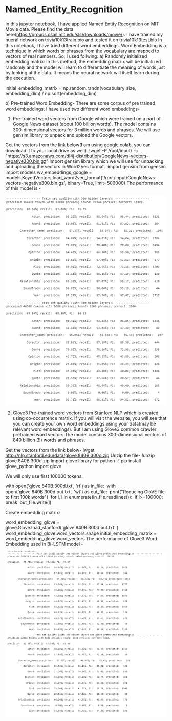 # Named_Entity_Recognition

In this jupyter notebook, I have applied Named Entity Recognition on MIT Movie data. Please find the data here(https://groups.csail.mit.edu/sls/downloads/movie/).
I have trained my nueral network on trivia10k13train.bio	and tested it on trivia10k13test.bio
 In this notebook, I have tried different word embeddings.
Word Embedding is a technique in which words or phrases from the vocabulary are mapped to vectors of real numbers. So, I used follwing:
a) Randomly initialized embedding matrix: In this method, the embedding matrix will be initialized randomly and the model will learn to differentiate the meaning of words just by looking at the data. It means the neural network will itself learn during the execution. 

initial_embedding_matrix = np.random.randn(vocabulary_size, embedding_dim) / np.sqrt(embedding_dim)

b) Pre-trained Word Embedding- There are some corpus of pre trained word embeddings. I have used two different word embeddings-
1) Pre-trained word vectors from Google which were trained on a part of Google News dataset (about 100 billion words). The model contains 300-dimensional vectors for 3 million words and phrases. We will use gensim library to unpack and upload the Google vectors.

Get the vectors from the link below(I am using google colab, you can download it to your local drive as well).
!wget -P /root/input/ -c "https://s3.amazonaws.com/dl4j-distribution/GoogleNews-vectors-negative300.bin.gz"
Import gensim library which we will use for unpacking and uploading the vectors in Word2Vec format. 
import gensim
from gensim import models
wv_embeddings_google = models.KeyedVectors.load_word2vec_format('/root/input/GoogleNews-vectors-negative300.bin.gz', binary=True, limit=500000)
The performance of this model is -

![alt_text](https://github.com/gmt20/Named_Entity_Recognition/blob/master/Random.png)


2) Glove3 Pre-trained word vectors from Stanford NLP which is created using co-occurrence matrix. If you will visit the website, you will see that you can create your own word embeddings using your data(may be relevant word embeddings). But I am using Glove3 common crawler pretrained word vectors.The model contains 300-dimensional vectors of 840 billion (!!) words and phrases. 


Get the vectors from the link below-
!wget http://nlp.stanford.edu/data/glove.840B.300d.zip
Unzip the file-
!unzip glove.840B.300d.zip
Import glove library for python-
! pip install glove_python
import glove

We will only use first 100000 tokens:

with open('glove.840B.300d.txt', 'rt') as in_file:
 with open('glove.840B.300d.out.txt', 'wt') as out_file:
 print("Reducing GloVE file to first 100k words")
 for i, l in enumerate(in_file.readlines()):
 if i>=100000: break
 out_file.write(l)
 
Create embedding matrix:

word_embedding_glove = glove.Glove.load_stanford('glove.840B.300d.out.txt' )
word_embedding_glove.word_vectors.shape
initial_embedding_matrix = word_embedding_glove.word_vectors
The performance of Glove3 Word Embedding used in Bi-LSTM model -

![alt_text](https://github.com/gmt20/Named_Entity_Recognition/blob/master/golve3.png)

